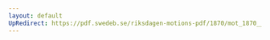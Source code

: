 ```yaml
---
layout: default
UpRedirect: https://pdf.swedeb.se/riksdagen-motions-pdf/1870/mot_1870__ak__00258/mot_1870__ak__00258_003.pdf
---
```

